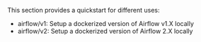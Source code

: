 This section provides a quickstart for different uses:
- airflow/v1: Setup a dockerized version of Airflow v1.X locally
- airflow/v2: Setup a dockerized version of Airflow 2.X locally

